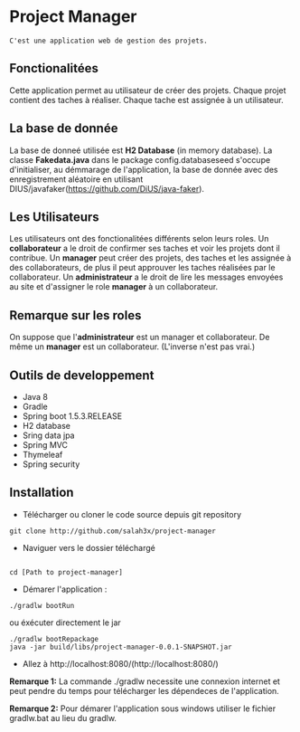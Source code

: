 # Project Manager

```
C'est une application web de gestion des projets.
```

## Fonctionalitées

Cette application permet au utilisateur de créer des projets.
Chaque projet contient des taches à réaliser.
Chaque tache est assignée à un utilisateur.

## La base de donnée

La base de donneé utilisée est **H2 Database** (in memory database).
La classe **Fakedata.java** dans le package config.databaseseed s'occupe d'initialiser, au démmarage de l'application, la base de donnée avec des enregistrement aléatoire en utilisant DIUS/javafaker(https://github.com/DiUS/java-faker).

## Les Utilisateurs

Les utilisateurs ont des fonctionalitées différents selon leurs roles.
Un **collaborateur** a le droit de confirmer ses taches et voir les projets dont il contribue.
Un **manager** peut créer des projets, des taches et les assignée à des collaborateurs, de plus il peut approuver les taches réalisées par le collaborateur.
Un **administrateur** a le droit de lire les messages envoyées au site et d'assigner le role **manager** à un collaborateur.

## Remarque sur les roles

On suppose que l'**administrateur** est un manager et collaborateur.
De même un **manager** est un collaborateur.
(L'inverse n'est pas vrai.)

## Outils de developpement

* Java 8
* Gradle
* Spring boot 1.5.3.RELEASE
* H2 database
* Sring data jpa
* Spring MVC
* Thymeleaf
* Spring security

## Installation

* Télécharger ou cloner le code source depuis git repository
```
git clone http://github.com/salah3x/project-manager
```
* Naviguer vers le dossier téléchargé
```

cd [Path to project-manager]
```
* Démarer l'application :
```
./gradlw bootRun
```
ou éxécuter directement le jar
```
./gradlw bootRepackage
java -jar build/libs/project-manager-0.0.1-SNAPSHOT.jar
```
* Allez à http://localhost:8080/(http://localhost:8080/)

**Remarque 1:**
La commande ./gradlw necessite une connexion internet et peut pendre du temps pour télécharger les dépendeces de l'application.

**Remarque 2:**
Pour démarer l'application sous windows utiliser le fichier gradlw.bat au lieu du gradlw.

